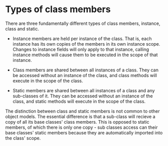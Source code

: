 

Types of class members
======================

There are three fundamentally different types of class members,
instance, class and static.

-   Instance members are held per instance of the class. That is, each
    instance has its own copies of the members in its own instance
    scope. Changes to instance fields will only apply to that instance,
    calling instance methods will cause them to be executed in the scope
    of that instance.

-   Class members are shared between all instances of a class. They can
    be accessed without an instance of the class, and class methods will
    execute in the scope of the class.

-   Static members are shared between all instances of a class and any
    sub-classes of it. They can be accessed without an instance of the
    class, and static methods will execute in the scope of the class.

The distinction between class and static members is not common to other object models. The essential difference is that a sub-class will recieve a copy of all its base classes' class members. This is opposed to static members, of which there is only one copy - sub classes access can their base classes' static members because they are automatically imported into the class' scope.

